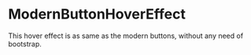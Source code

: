# ModernButtonHoverEffect
This hover effect is as same as the modern buttons, without any need of bootstrap.
